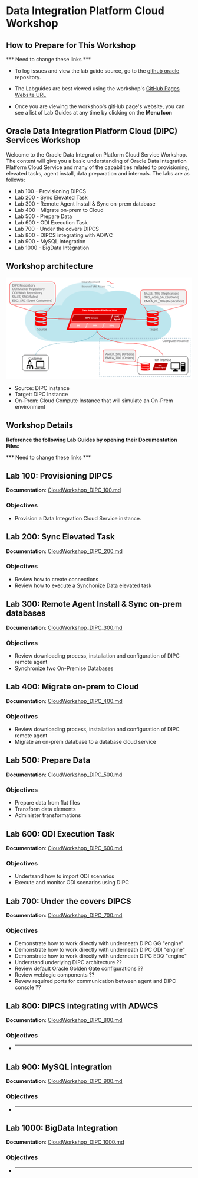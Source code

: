 # Data Integration Platform Cloud Workshop

## How to Prepare for This Workshop 
*** Need to change these links ***

- To log issues and view the lab guide source, go to the [github oracle](https://github.com/oracle/learning-library/tree/master/workshops/dbcs-dba) repository.

- The Labguides are best viewed using the workshop's [GitHub Pages Website URL](https://oracle.github.io/learning-library/workshops/dbcs-dba) 

- Once you are viewing the workshop's gitHub page's website, you can see a list of Lab Guides at any time by clicking on the **Menu Icon**

## Oracle Data Integration Platform Cloud (DIPC) Services Workshop

Welcome to the Oracle Data Integration Platform Cloud Service Workshop. The content will give you a basic understanding of Oracle Data Integration Platform Cloud Service and many of the capabilities related to provisioning, elevated tasks, agent install, data preparation and internals.  The labs are as follows:
-  Lab 100 - Provisioning DIPCS
-  Lab 200 - Sync Elevated Task
-  Lab 300 - Remote Agent Install & Sync on-prem database
-  Lab 400 - Migrate on-prem to Cloud
-  Lab 500 - Prepare Data
-  Lab 600 - ODI Execution Task
-  Lab 700 - Under the covers DIPCS
-  Lab 800 - DIPCS integrating with ADWC
-  Lab 900 - MySQL integration
-  Lab 1000 - BigData Integration

## Workshop architecture
![](images/100/image80_workshoplayout.png) 

- Source: DIPC instance
- Target: DIPC Instance
- On-Prem: Cloud Compute Instance that will simulate an On-Prem environment


## Workshop Details

**Reference the following Lab Guides by opening their Documentation Files:**

*** Need to change these links ***

## Lab 100: Provisioning DIPCS

**Documentation**: [CloudWorkshop\_DIPC\_100.md](CloudWorkshop\_DIPC\_100.md)

### Objectives

-   Provision a Data Integration Cloud Service instance.

## Lab 200: Sync Elevated Task

**Documentation**: [CloudWorkshop\_DIPC\_200.md](CloudWorkshop\_DIPC\_200.md)

### Objectives
- Review how to create connections
- Review how to execute a Synchonize Data elevated task

## Lab 300: Remote Agent Install & Sync on-prem databases

**Documentation**: [CloudWorkshop\_DIPC\_300.md](CloudWorkshop\_DIPC\_300.md)

### Objectives
-	Review downloading process, installation and configuration of DIPC remote agent
-   Synchronize two On-Premise Databases


## Lab 400:  Migrate on-prem to Cloud

**Documentation**: [CloudWorkshop\_DIPC\_400.md](CloudWorkshop\_DIPC\_400.md)

### Objectives
-   Review downloading process, installation and configuration of DIPC remote agent
-   Migrate an on-prem database to a database cloud service


## Lab 500:  Prepare Data

**Documentation**: [CloudWorkshop\_DIPC\_500.md](CloudWorkshop\_DIPC\_500.md)

### Objectives
-   Prepare data from flat files
-   Transform data elements
-   Administer transformations


## Lab 600:  ODI Execution Task

**Documentation**: [CloudWorkshop\_DIPC\_600.md](CloudWorkshop\_DIPC\_600.md)

### Objectives
-   Undertsand how to import ODI scenarios
-   Execute and monitor ODI scenarios using DIPC

## Lab 700:  Under the covers DIPCS

**Documentation**: [CloudWorkshop\_DIPC\_700.md](CloudWorkshop\_DIPC\_700.md)

### Objectives
- Demonstrate how to work directly with underneath DIPC GG "engine"
- Demonstrate how to work directly with underneath DIPC ODI "engine"
- Demonstrate how to work directly with underneath DIPC EDQ "engine"
-   Understand underlying DIPC architecture ??
-   Review default Oracle Golden Gate configurations ??
-   Review weblogic components ??
-   Revew required ports for communication between agent and DIPC console ??

## Lab 800:  DIPCS integrating with ADWCS

**Documentation**: [CloudWorkshop\_DIPC\_800.md](CloudWorkshop\_DIPC\_800.md)

### Objectives
- ***

## Lab 900:  MySQL integration

**Documentation**: [CloudWorkshop\_DIPC\_900.md](CloudWorkshop\_DIPC\_900.md)

### Objectives
- ***

## Lab 1000:  BigData Integration

**Documentation**: [CloudWorkshop\_DIPC\_1000.md](CloudWorkshop\_DIPC\_1000.md)

### Objectives
- ***
